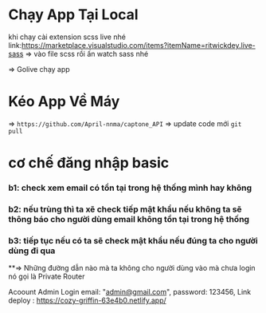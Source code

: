 # Chạy App Tại Local

khi chạy cài extension scss live nhé
link:https://marketplace.visualstudio.com/items?itemName=ritwickdey.live-sass
=> vào file scss rồi ấn watch sass nhé

=> Golive chạy app

# Kéo App Về Máy

=> `https://github.com/April-nnma/captone_API`
=> update code mới `git pull`

# cơ chế đăng nhập basic

### b1: check xem email có tồn tại trong hệ thống mình hay không

### b2: nếu trùng thì ta xẽ check tiếp mật khẩu nếu không ta sẽ thông báo cho người dùng email không tồn tại trong hệ thống

### b3: tiếp tục nếu có ta sẽ check mật khẩu nếu đúng ta cho người dùng đi qua

\*\*=> Những đường dẫn nào mà ta không cho người dùng vào mà chưa login nó gọi là Private Router

Acoount Admin Login
email: "admin@gmail.com",
password: 123456,
Link deploy : https://cozy-griffin-63e4b0.netlify.app/
